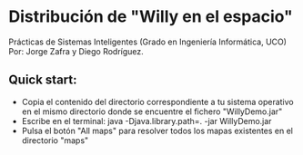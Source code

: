 # Distribución de "Willy en el espacio"

Prácticas de Sistemas Inteligentes (Grado en Ingeniería Informática, UCO)  
Por: Jorge Zafra y Diego Rodríguez.

## Quick start: 
 - Copia el contenido del directorio correspondiente a tu sistema operativo en el mismo directorio donde se encuentre el fichero "WillyDemo.jar"
 - Escribe en el terminal: java -Djava.library.path=. -jar WillyDemo.jar
 - Pulsa el botón "All maps" para resolver todos los mapas existentes en el directorio "maps"
